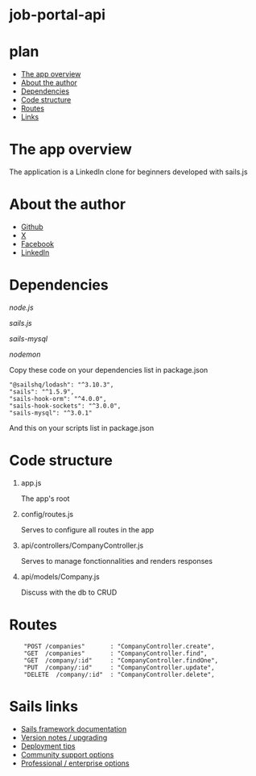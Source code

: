 # job-portal-api

# plan

- <a href="#the-app-overview" > The app overview <a/>
- <a href="#about-the-author" > About the author <a/>
- <a href="#dependencies" > Dependencies <a/>
- <a href="#code-structure" > Code structure <a/>
- <a href="#routes" > Routes <a/>
- <a href="#links" > Links <a/>

# The app overview
The application is a LinkedIn clone for beginners developed with sails.js

# About the author 
+ [Github](https://github.com/Dr-Lab1) 
+ [X](https://x.com/@JoBahati) 
+ [Facebook](https://facebook.com/jonathan.kukwabantu.7)
+ [LinkedIn](https://www.linkedin.com/in/jonathan-kukwabantu-798238288/)

# Dependencies
*node.js*

*sails.js*

*sails-mysql*

*nodemon*

Copy these code on your dependencies list in package.json

    "@sailshq/lodash": "^3.10.3",
    "sails": "^1.5.9",
    "sails-hook-orm": "^4.0.0",
    "sails-hook-sockets": "^3.0.0",
    "sails-mysql": "^3.0.1"

And this on your scripts list in package.json


# Code structure 
1. app.js
    
    The app's root

2. config/routes.js

    Serves to configure all routes in the app

3. api/controllers/CompanyController.js

    Serves to manage fonctionnalities and renders responses 

4. api/models/Company.js 

    Discuss with the db to CRUD

# Routes 

        "POST /companies"       : "CompanyController.create",
        "GET  /companies"       : "CompanyController.find",
        "GET  /company/:id"     : "CompanyController.findOne",
        "PUT  /company/:id"     : "CompanyController.update",
        "DELETE  /company/:id"  : "CompanyController.delete",

# Sails links

+ [Sails framework documentation](https://sailsjs.com/get-started)
+ [Version notes / upgrading](https://sailsjs.com/documentation/upgrading)
+ [Deployment tips](https://sailsjs.com/documentation/concepts/deployment)
+ [Community support options](https://sailsjs.com/support)
+ [Professional / enterprise options](https://sailsjs.com/enterprise)

